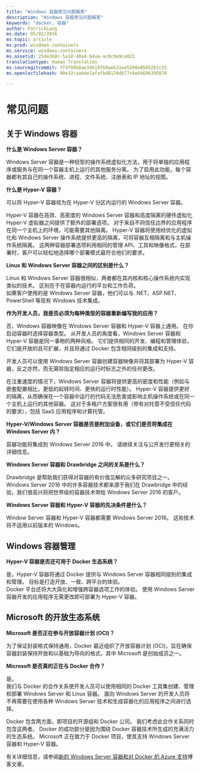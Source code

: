 ```yaml
---
title: "Windows 容器常见问题解答"
description: "Windows 容器常见问题解答"
keywords: "docker, 容器"
author: PatrickLang
ms.date: 05/02/2016
ms.topic: article
ms.prod: windows-containers
ms.service: windows-containers
ms.assetid: 25de368c-5a10-40a4-b4aa-ac8c9a9ca022
translationtype: Human Translation
ms.sourcegitcommit: ffdf89b0ae346197b9ae631ee5260e0565261c55
ms.openlocfilehash: 90e32caabde1afafbd8170db77c6e84696395870

---
```


# 常见问题

## 关于 Windows 容器

**什么是 Windows Server 容器？**

Windows Server 容器是一种轻型的操作系统虚拟化方法，用于将单独的应用程序或服务与在同一个容器主机上运行的其他服务分离。 为了启用此功能，每个容器都有其自己的操作系统、进程、文件系统、注册表和 IP 地址的视图。  

**什么是 Hyper-V 容器？**

可以将 Hyper-V 容器视为在 Hyper-V 分区内运行的 Windows Server 容器。

Hyper-V 容器在高效、高密度的 Windows Server 容器和高度隔离的硬件虚拟化 Hyper-V 虚拟器之间提供了额外的部署选项。 对于来自不同信任边界的应用程序在同一个主机上的环境，可能需要其他隔离。 Hyper-V 容器将使用经优化的虚拟化和 Windows Server 操作系统提供更高的隔离，可将容器互相隔离和与主机操作系统隔离。 这两种容器部署选项利用相同的管理 API、工具和映像格式，在部署时，客户可以轻松地选择哪个部署模式最符合他们的要求。

**Linux 和 Windows Server 容器之间的区别是什么？**

Linux 和 Windows Server 容器很相似，两者都在其内核和核心操作系统内实现类似的技术。 区别在于在容器内运行的平台和工作负荷。  
如果客户使用的是 Windows Server 容器，他们可以与 .NET、ASP.NET、PowerShell 等现有 Windows 技术集成。

**作为开发人员，我是否必须为每种类型的容器重新编写我的应用？**

否，Windows 容器映像在 Windows Server 容器和 Hyper-V 容器上通用。 在你启动容器时选择容器类型。 从开发人员的角度看，Windows Server 容器和 Hyper-V 容器是同一事物的两种风格。  它们提供相同的开发、编程和管理体验，它们是开放的且可扩展，并且将通过 Docker 包含相同级别的集成和支持。

开发人员可以使用 Windows Server 容器创建容器映像并将其部署为 Hyper-V 容器，反之亦然，而无需除指定相应的运行时标志之外的任何更改。

在注重速度的情况下，Windows Server 容器将提供更高的密度和性能（例如与嵌套配置相比，更低的起转时间、更快的运行时性能）。 Hyper-V 容器提供更好的隔离，从而确保在一个容器中运行的代码无法危害或影响主机操作系统或在同一个主机上运行的其他容器。 这对于多租户方案很有用（带有对托管不受信任代码的要求），包括 SaaS 应用程序和计算托管。

**Hyper-V/Windows Server 容器是否是附加设备，或它们是否将集成在 Windows Server 内？**

容器功能将集成到 Windows Server 2016 中。 请继续关注与公开发行更相关的详细信息。  

**Windows Server 容器和 Drawbridge 之间的关系是什么？**

Drawbridge 是帮助我们获得对容器的有价值见解的众多研究项目之一。  Windows Server 2016 中的许多容器技术都来源于我们在 Drawbridge 中的经验，我们很高兴将把世界级的容器技术带给 Windows Server 2016 的客户。

**Windows Server 容器和 Hyper-V 容器的先决条件是什么？**

Window Server 容器和 Hyper-V 容器都需要 Windows Server 2016。 这些技术将不适用以前版本的 Windows。


## Windows 容器管理

**Hyper-V 容器是否还可用于 Docker 生态系统？**

是，Hyper-V 容器将通过 Docker 提供与 Windows Server 容器相同级别的集成和管理。  目标是打造开放、一致、跨平台的体验。  
Docker 平台还将大大简化和增强跨容器选项工作的体验。 使用 Windows Server 容器开发的应用程序无需更改即可部署为 Hyper-V 容器。


## Microsoft 的开放生态系统

**Microsoft 是否正在参与开放容器计划 (OCI)？**

为了保证封装格式保持通用，Docker 最近组织了开放容器计划 (OCI)，旨在确保容器封装保持开放和以基础为导向的格式，其中 Microsoft 是创始成员之一。

**Microsoft 是否真的正在与 Docker 合作？**

是。  
我们与 Docker 的合作关系使开发人员可以使用相同的 Docker 工具集创建、管理和部署 Windows Server 和 Linux 容器。 面向 Windows Server 的开发人员将不再需要在使用各种 Windows Server 技术和生成容器化的应用程序之间进行选择。  

Docker 包含两方面，即项目的开源组和 Docker 公司。 我们考虑此合作关系同时包含这两者。 Docker 的成功部分是因为围绕 Docker 容器技术所生成的充满活力的生态系统。 Microsoft 正在致力于 Docker 项目，使其支持 Windows Server 容器和 Hyper-V 容器。  

有关详细信息，请参阅[新的 Windows Server 容器和对 Docker 的 Azure 支持](http://azure.microsoft.com/blog/2014/10/15/new-windows-server-containers-and-azure-support-for-docker/?WT.mc_id=Blog_ServerCloud_Announce_TTD)博客文章。



<!--HONumber=Oct16_HO4-->


